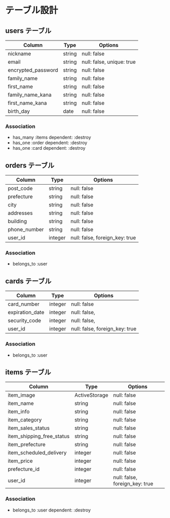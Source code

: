 # テーブル設計

## users テーブル

| Column             | Type   | Options     |
| ------------------ | ------ | ----------- |
| nickname           | string | null: false |
| email              | string | null: false, unique: true|
| encrypted_password | string | null: false |
| family_name        | string | null: false |
| first_name         | string | null: false |
| family_name_kana   | string | null: false |
| first_name_kana    | string | null: false |
| birth_day          | date   | null: false |


### Association

- has_many :items dependent: :destroy
- has_one :order dependent: :destroy
- has_one :card dependent: :destroy

## orders テーブル

| Column       | Type          | Options                        |
| ------------ | ------------- | ------------------------------ |
| post_code    | string        | null: false                    |
| prefecture   | string        | null: false                    |
| city         | string        | null: false                    |
| addresses    | string        | null: false                    |
| building     | string        | null: false                    |
| phone_number | string        | null: false                    |
| user_id      | integer       | null: false, foreign_key: true |

### Association

- belongs_to :user

## cards テーブル

| Column          | Type    | Options                        |
| --------------- | ------- | ------------------------------ |
| card_number     | integer | null: false                    |
| expiration_date | integer | null: false,                   |
| security_code   | integer | null: false,                   |
| user_id         | integer | null: false, foreign_key: true |

### Association

- belongs_to :user

## items テーブル

| Column                    | Type          | Options                        |
| ------------------------- | ------------- | ------------------------------ |
| item_image                | ActiveStorage | null: false                    |
| item_name                 | string        | null: false                    |
| item_info                 | string        | null: false                    |
| item_category             | string        | null: false                    |
| item_sales_status         | string        | null: false                    |
| item_shipping_free_status | string        | null: false                    |
| item_prefecture           | string        | null: false                    |
| item_scheduled_delivery   | integer       | null: false                    |
| item_price                | integer       | null: false                    |
| prefecture_id             | integer       | null: false                    |
| user_id                   | integer       | null: false, foreign_key: true |

### Association

- belongs_to :user dependent: :destroy
